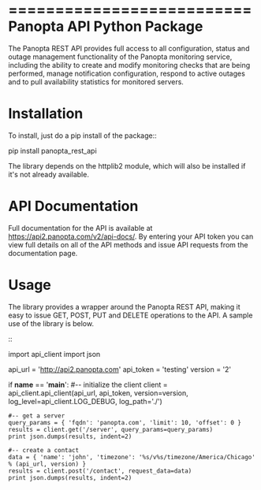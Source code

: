 ==========================
Panopta API Python Package
==========================

The Panopta REST API provides full access to all configuration, status and outage management
functionality of the Panopta monitoring service, including the ability to create and modify
monitoring checks that are being performed, manage notification configuration, respond
to active outages and to pull availability statistics for monitored servers.

Installation
============

To install, just do a pip install of the package::

  pip install panopta_rest_api

The library depends on the httplib2 module, which will also be installed if it's not already
available.

API Documentation
=================
Full documentation for the API is available at https://api2.panopta.com/v2/api-docs/.  By 
entering your API token you can view full details on all of the API methods and issue API
requests from the documentation page.

Usage 
=====

The library provides a wrapper around the Panopta REST API, making it easy to issue 
GET, POST, PUT and DELETE operations to the API.  A sample use of the library is below.

::

  import api_client
  import json
  
  api_url = 'http://api2.panopta.com'
  api_token = 'testing'
  version = '2'
  
  if __name__ == '__main__':
    #-- initialize the client
    client = api_client.api_client(api_url, 
                                   api_token, 
                                   version=version, 
                                   log_level=api_client.LOG_DEBUG, 
                                   log_path='./')
  
    #-- get a server
    query_params = { 'fqdn': 'panopta.com', 'limit': 10, 'offset': 0 }
    results = client.get('/server', query_params=query_params)
    print json.dumps(results, indent=2) 
  
    #-- create a contact
    data = { 'name': 'john', 'timezone': '%s/v%s/timezone/America/Chicago' % (api_url, version) } 
    results = client.post('/contact', request_data=data)
    print json.dumps(results, indent=2)


